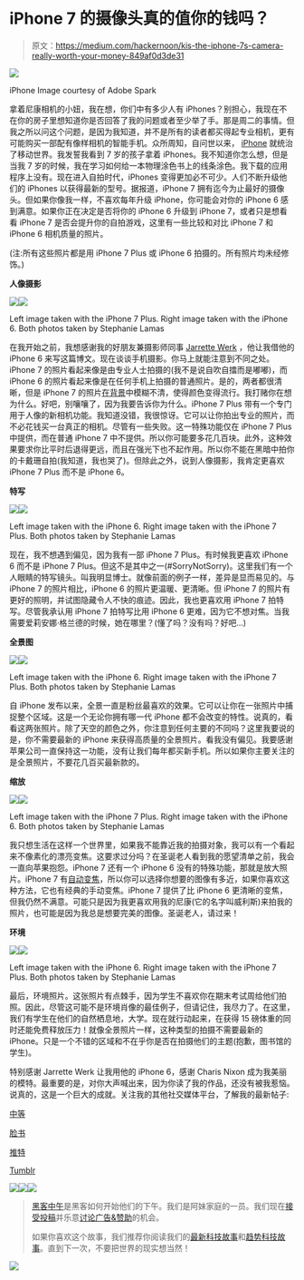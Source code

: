 # iPhone 7 的摄像头真的值你的钱吗？

> 原文：<https://medium.com/hackernoon/kis-the-iphone-7s-camera-really-worth-your-money-849af0d3de31>

![](img/109cfcf43c17722072fd19aace86fc14.png)

iPhone Image courtesy of Adobe Spark

拿着尼康相机的小妞，我在想，你们中有多少人有 iPhones？别担心，我现在不在你的房子里想知道你是否回答了我的问题或者至少举了手。那是周二的事情。但我之所以问这个问题，是因为我知道，并不是所有的读者都买得起专业相机，更有可能购买一部配有像样相机的智能手机。众所周知，自问世以来， [iPhone](https://hackernoon.com/tagged/iphone) 就统治了移动世界。我发誓我看到 7 岁的孩子拿着 iPhones。我不知道你怎么想，但是当我 7 岁的时候，我在学习如何给一本物理涂色书上的线条涂色。我下载的应用程序上没有。现在进入自拍时代，iPhones 变得更加必不可少。人们不断升级他们的 iPhones 以获得最新的型号。据报道，iPhone 7 拥有迄今为止最好的摄像头。但如果你像我一样，不喜欢每年升级 iPhone，你可能会对你的 iPhone 6 感到满意。如果你正在决定是否将你的 iPhone 6 升级到 iPhone 7，或者只是想看看 iPhone 7 是否会提升你的自拍游戏，这里有一些比较和对比 iPhone 7 和 iPhone 6 相机质量的照片。

(注:所有这些照片都是用 iPhone 7 Plus 或 iPhone 6 拍摄的。所有照片均未经修饰。)

**人像摄影**

![](img/4fd18837264c50ef31b917b0823dbf84.png)![](img/c104223c623a1fdd9e9d3be711e02879.png)

Left image taken with the iPhone 7 Plus. Right image taken with the iPhone 6\. Both photos taken by Stephanie Lamas

在我开始之前，我想感谢我的好朋友兼摄影师同事 [Jarrette Werk](/@werkinprogresss) ，他让我借他的 iPhone 6 来写这篇博文。现在谈谈手机摄影。你马上就能注意到不同之处。iPhone 7 的照片看起来像是由专业人士拍摄的(我不是说自吹自擂而是嘟嘟)，而 iPhone 6 的照片看起来像是在任何手机上拍摄的普通照片。是的，两者都很清晰，但是 iPhone 7 的照片[在背景](https://www.cnet.com/pictures/iphone-7-plus-portrait-mode-in-pictures/)中模糊不清，使得颜色变得流行。我打赌你在想为什么。好吧，别嚷嚷了，因为我要告诉你为什么。iPhone 7 Plus 带有一个专门用于人像的新相机功能。我知道没错，我很惊讶。它可以让你拍出专业的照片，而不必花钱买一台真正的相机。尽管有一些失败。这一特殊功能仅在 iPhone 7 Plus 中提供，而在普通 iPhone 7 中不提供。所以你可能要多花几百块。此外，这种效果要求你比平时后退得更远，而且在强光下也不起作用。所以你不能在黑暗中拍你的卡戴珊自拍(我知道，我也哭了)。但除此之外，说到人像摄影，我肯定更喜欢 iPhone 7 Plus 而不是 iPhone 6。

**特写**

![](img/8477289f4190958f074e0b86e657cc8d.png)![](img/5400c6dda57e50eeb589f02aa1480e76.png)

Left image taken with the iPhone 6\. Right image taken with the iPhone 7 Plus. Both photos taken by Stephanie Lamas

现在，我不想遇到偏见，因为我有一部 iPhone 7 Plus。有时候我更喜欢 iPhone 6 而不是 iPhone 7 Plus。但这不是其中之一(#SorryNotSorry)。这里我们有一个人眼睛的特写镜头。叫我明显博士。就像前面的例子一样，差异是显而易见的。与 iPhone 7 的照片相比，iPhone 6 的照片更温暖、更清晰。但 iPhone 7 的照片有更好的照明，并试图隐藏令人不快的痕迹。因此，我也更喜欢用 iPhone 7 拍特写。尽管我承认用 iPhone 7 拍特写比用 iPhone 6 更难，因为它不想对焦。当我需要爱莉安娜·格兰德的时候，她在哪里？(懂了吗？没有吗？好吧…)

**全景图**

![](img/604da467c3d2acb157c0ff706ffb2307.png)![](img/fff5fe8c58480c50e4590ad7e39e20c1.png)

Left image taken with the iPhone 6\. Right image taken with the iPhone 7 Plus. Both photos taken by Stephanie Lamas

自 iPhone 发布以来，全景一直是粉丝最喜欢的效果。它可以让你在一张照片中捕捉整个区域。这是一个无论你拥有哪一代 iPhone 都不会改变的特性。说真的，看看这两张照片。除了天空的颜色之外，你注意到任何主要的不同吗？这里我要说的是，你不需要最新的 iPhone 来获得高质量的全景照片。看我没有偏见。我要感谢苹果公司一直保持这一功能，没有让我们每年都买新手机。所以如果你主要关注的是全景照片，不要花几百买最新款的。

**缩放**

![](img/e3267e51087ff7e415d314391ac47362.png)![](img/891095245551c602930bed0d9d424dd3.png)

Left image taken with the iPhone 7 Plus. Right image taken with the iPhone 6\. Both photos taken by Stephanie Lamas

我只想生活在这样一个世界里，如果我不能靠近我的拍摄对象，我可以有一个看起来不像素化的漂亮变焦。这要求过分吗？在圣诞老人看到我的愿望清单之前，我会一直向苹果抱怨。iPhone 7 还有一个 iPhone 6 没有的特殊功能，那就是放大照片。iPhone 7 有[自动变焦](https://petapixel.com/2016/09/07/iphone-7-7-plus-announced-dual-cameras-zoom-bokeh/)，所以你可以选择你想要的图像有多近，如果你喜欢这种方法，它也有经典的手动变焦。iPhone 7 提供了比 iPhone 6 更清晰的变焦，但我仍然不满意。可能只是因为我更喜欢用我的尼康(它的名字叫威利斯)来拍我的照片，也可能是因为我总是想要完美的图像。圣诞老人，请过来！

**环境**

![](img/b633330e88a7e0aa5a7f7bf36ecabd2f.png)![](img/223cc935a3ea539f9469ca63493412ce.png)

Left image taken with the iPhone 6\. Right image taken with the iPhone 7 Plus. Both photos taken by Stephanie Lamas

最后，环境照片。这张照片有点棘手，因为学生不喜欢你在期末考试周给他们拍照。因此，尽管这可能不是环境肖像的最佳例子，但请记住，我尽力了。在这里，我们有学生在他们的自然栖息地，大学。现在就行动起来，在获得 15 磅体重的同时还能免费释放压力！就像全景照片一样，这种类型的拍摄不需要最新的 iPhone。只是一个不错的区域和不在乎你是否在拍摄他们的主题(抱歉，图书馆的学生)。

特别感谢 Jarrette Werk 让我用他的 iPhone 6，感谢 Charis Nixon 成为我美丽的模特。最重要的是，对你大声喊出来，因为你读了我的作品，还没有被我惹恼。说真的，这是一个巨大的成就。关注我的其他社交媒体平台，了解我的最新帖子:

[中等](/@chickwithanikon)

[脸书](https://www.facebook.com/chickwithanikon/)

[推特](http://twitter.com/chickwithanikon)

[Tumblr](http://chickwithanikon.tumblr.com)

[![](img/50ef4044ecd4e250b5d50f368b775d38.png)](http://bit.ly/HackernoonFB)[![](img/979d9a46439d5aebbdcdca574e21dc81.png)](https://goo.gl/k7XYbx)[![](img/2930ba6bd2c12218fdbbf7e02c8746ff.png)](https://goo.gl/4ofytp)

> [黑客中午](http://bit.ly/Hackernoon)是黑客如何开始他们的下午。我们是阿妹家庭的一员。我们现在[接受投稿](http://bit.ly/hackernoonsubmission)并乐意[讨论广告&赞助](mailto:partners@amipublications.com)的机会。
> 
> 如果你喜欢这个故事，我们推荐你阅读我们的[最新科技故事](http://bit.ly/hackernoonlatestt)和[趋势科技故事](https://hackernoon.com/trending)。直到下一次，不要把世界的现实想当然！

![](img/be0ca55ba73a573dce11effb2ee80d56.png)